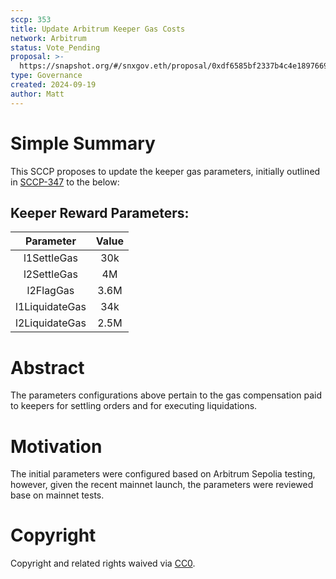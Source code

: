 ```yaml
---
sccp: 353
title: Update Arbitrum Keeper Gas Costs
network: Arbitrum
status: Vote_Pending
proposal: >-
  https://snapshot.org/#/snxgov.eth/proposal/0xdf6585bf2337b4c4e1897669e51bb9d598c1833ba46cb3b90dd30b8b01197323
type: Governance
created: 2024-09-19
author: Matt
---
```


# Simple Summary

This SCCP proposes to update the keeper gas parameters, initially outlined in [SCCP-347](https://sips.synthetix.io/sccp/sccp-347/) to the below:

## Keeper Reward Parameters:

|     **Parameter**     | **Value** |
|:---------------------:|:---------:|
|      l1SettleGas      |   30k     |
|      l2SettleGas      |    4M     |
|       l2FlagGas       |   3.6M    |
|     l1LiquidateGas    |   34k     |
|     l2LiquidateGas    |  2.5M     |


# Abstract

The parameters configurations above pertain to the gas compensation paid to keepers for settling orders and for executing liquidations.


# Motivation

The initial parameters were configured based on Arbitrum Sepolia testing, however, given the recent mainnet launch, the parameters were reviewed base on mainnet tests.

# Copyright
Copyright and related rights waived via [CC0](https://creativecommons.org/publicdomain/zero/1.0/).
